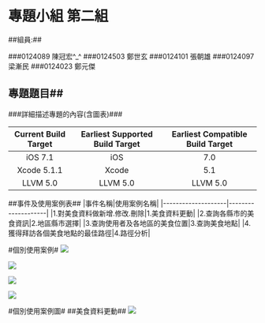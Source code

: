 #  專題小組 第二組
##組員:##

###0124089 陳冠宏^_^
###0124503 鄭世玄
###0124101 張朝雄
###0124097 梁漸民
###0124023 鄭元傑
## 專題題目##
###詳細描述專題的內容(含圖表)###

| Current Build Target 	| Earliest Supported Build Target 	| Earliest Compatible Build Target 	|
|:--------------------:	|:-------------------------------:	|:--------------------------------:	|
|       iOS 7.1        	|            iOS | 7.0             	|             iOS 6.0              	|
|     Xcode 5.1.1      	|          Xcode | 5.1            	|           Xcode 5.0            	|
|      LLVM 5.0        	|             LLVM 5.0            	|             LLVM 5.0             	|

##事件及使用案例表##
|事件名稱|使用案例名稱|
|--------------------|--------------------|
|1.對美食資料做新增.修改.刪除|1.美食資料更動|
|2.查詢各縣市的美食資訊|2.地區縣市選擇|
|3.查詢使用者及各地區的美食位置|3.查詢美食地點|
|4.獲得拜訪各個美食地點的最佳路徑|4.路徑分析|

#個別使用案例#
![](http://i.imgur.com/7cXa92D.jpg)

![](http://i.imgur.com/jcpfqO2.jpg)

![](http://i.imgur.com/6dGkA14.jpg)

![](http://i.imgur.com/EE9UmRC.jpg)

#個別使用案例圖#
##美食資料更動##
![](http://i.imgur.com/pL9Ulfj.jpg)
